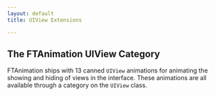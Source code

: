 ```yaml
---
layout: default
title: UIView Extensions

---
```


The FTAnimation UIView Category
-------------------------------

FTAnimation ships with 13 canned `UIView` animations for animating the showing and hiding of views in the interface. These animations are all available through a category on the `UIView` class.
